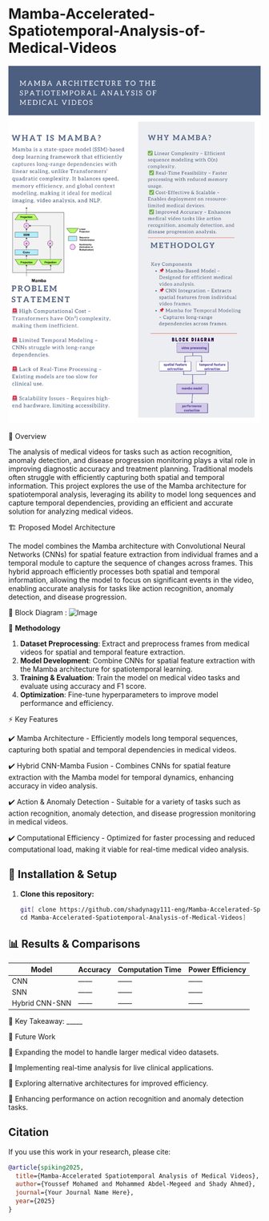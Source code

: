 # Mamba-Accelerated-Spatiotemporal-Analysis-of-Medical-Videos

![image alt](https://github.com/shadynagy111-eng/Mamba-Accelerated-Spatiotemporal-Analysis-of-Medical-Videos/blob/f9156c2f81cf7eef2eeba54289eb8778a5385002/Dark%20Blue%20and%20Orange%20Simple%20Poster.png)

📌 Overview

The analysis of medical videos for tasks such as action recognition, anomaly detection, and disease progression monitoring plays a vital role in improving diagnostic accuracy and treatment planning. Traditional models often struggle with efficiently capturing both spatial and temporal information. This project explores the use of the Mamba architecture for spatiotemporal analysis, leveraging its ability to model long sequences and capture temporal dependencies, providing an efficient and accurate solution for analyzing medical videos.

🏗️ Proposed Model Architecture

The model combines the Mamba architecture with Convolutional Neural Networks (CNNs) for spatial feature extraction from individual frames and a temporal module to capture the sequence of changes across frames. This hybrid approach efficiently processes both spatial and temporal information, allowing the model to focus on significant events in the video, enabling accurate analysis for tasks like action recognition, anomaly detection, and disease progression.

🔷 Block Diagram :
![Image](https://github.com/user-attachments/assets/fdfe52fc-395d-4848-9e3e-3e4d346d2421)

🔬 **Methodology**

1. **Dataset Preprocessing**: Extract and preprocess frames from medical videos for spatial and temporal feature extraction.
2. **Model Development**: Combine CNNs for spatial feature extraction with the Mamba architecture for spatiotemporal learning.
3. **Training & Evaluation**: Train the model on medical video tasks and evaluate using accuracy and F1 score.
4. **Optimization**: Fine-tune hyperparameters to improve model performance and efficiency.

⚡ Key Features

✔️ Mamba Architecture - Efficiently models long temporal sequences, capturing both spatial and temporal dependencies in medical videos.

✔️ Hybrid CNN-Mamba Fusion - Combines CNNs for spatial feature extraction with the Mamba model for temporal dynamics, enhancing accuracy in video analysis.

✔️ Action & Anomaly Detection - Suitable for a variety of tasks such as action recognition, anomaly detection, and disease progression monitoring in medical videos.

✔️ Computational Efficiency - Optimized for faster processing and reduced computational load, making it viable for real-time medical video analysis.

## 🚀 Installation & Setup

1. **Clone this repository:**

   ```bash
   git[ clone https://github.com/shadynagy111-eng/Mamba-Accelerated-Spatiotemporal-Analysis-of-Medical-Videos.git
   cd Mamba-Accelerated-Spatiotemporal-Analysis-of-Medical-Videos]


## 📊 Results & Comparisons

| Model               | Accuracy | Computation Time | Power Efficiency |
|---------------------|----------|------------------|------------------|
| CNN                 | ——       | ——               | ——               |
| SNN                 | ——       | ——               | ——               |
| Hybrid CNN-SNN      | ——       | ——               | ——               |

📌 Key Takeaway: _____

📌 Future Work

🔹 Expanding the model to handle larger medical video datasets.

🔹 Implementing real-time analysis for live clinical applications.

🔹 Exploring alternative architectures for improved efficiency.

🔹 Enhancing performance on action recognition and anomaly detection tasks.

## Citation

If you use this work in your research, please cite:

```bibtex
@article{spiking2025,
  title={Mamba-Accelerated Spatiotemporal Analysis of Medical Videos},
  author={Youssef Mohamed and Mohammed Abdel-Megeed and Shady Ahmed},
  journal={Your Journal Name Here},
  year={2025}
}







